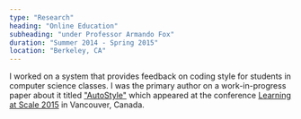 ```yaml
---
type: "Research"
heading: "Online Education"
subheading: "under Professor Armando Fox"
duration: "Summer 2014 - Spring 2015"
location: "Berkeley, CA"
---
```


I worked on a system that provides feedback on coding style for students in computer science classes. I was the primary author on a work-in-progress paper about it titled ["AutoStyle"](http://dl.acm.org/citation.cfm?id=2728672) which appeared at the conference [Learning at Scale 2015](http://learningatscale.acm.org/) in Vancouver, Canada.

